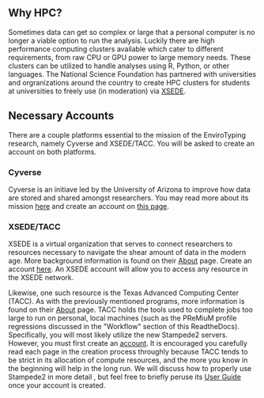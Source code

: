 ## Why HPC?

Sometimes data can get so complex or large that a personal computer is no longer a viable option to run the analysis. Luckily there are high performance computing clusters available which cater to different requirements, from raw CPU or GPU power to large memory needs. These clusters can be utilized to handle analyses using R, Python, or other languages. The National Science Foundation has partnered with universities and orgranizations around the country to create HPC clusters for students at universities to freely use (in moderation) via [XSEDE](https://www.xsede.org).

## Necessary Accounts

There are a couple platforms essential to the mission of the EnviroTyping research, namely Cyverse and XSEDE/TACC. You will be asked to create an account on both platforms.

### Cyverse

Cyverse is an initiave led by the University of Arizona to improve how data are stored and shared amongst researchers. You may read more about its mission [here](http://www.cyverse.org/about) and create an account on [this page](https://user.cyverse.org/register). 

### XSEDE/TACC

XSEDE is a virtual organization that serves to connect researchers to resources necessary to navigate the shear amount of data in the modern age. More background information is found on their [About](https://www.xsede.org/about/what-we-do) page. Create an account [here](https://portal.xsede.org/?p_p_id=58&p_p_lifecycle=0&p_p_state=maximized&p_p_mode=view&saveLastPath=0&_58_struts_action=%2Flogin%2Fcreate_account). An XSEDE account will allow you to access any resource in the XSEDE network. 

Likewise, one such resource is the Texas Advanced Computing Center (TACC). As with the previously mentioned programs, more information is found on their [About](https://www.tacc.utexas.edu/about/overview) page. TACC holds the tools used to complete jobs too large to run on personal, local machines (such as the PReMiuM profile regressions discussed in the "Workflow" section of this ReadtheDocs). Specifically, you will most likely utilize the new Stampede2 servers. However, you must first create an 
[account](https://portal.tacc.utexas.edu/account-request?p_p_id=createaccount_WAR_createaccountportlet&p_p_lifecycle=1&p_p_state=normal&p_p_mode=view&p_p_col_id=column-1&p_p_col_count=1&_createaccount_WAR_createaccountportlet_action=continue). It is encouraged you carefully read each page in the creation process throughly because TACC tends to be strict in its allocation of compute resources, and the more you know in the beginning will help in the long run. We will discuss how to properly use Stampede2 in more detail , but feel free to briefly peruse its [User Guide](https://portal.tacc.utexas.edu/user-guides/stampede2) once your account is created. 

